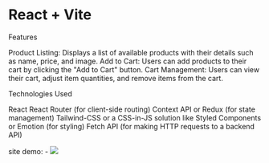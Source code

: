 # React + Vite

Features

Product Listing: Displays a list of available products with their details such as name, price, and image.
Add to Cart: Users can add products to their cart by clicking the "Add to Cart" button.
Cart Management: Users can view their cart, adjust item quantities, and remove items from the cart.

Technologies Used

React
React Router (for client-side routing)
Context API or Redux (for state management)
Tailwind-CSS or a CSS-in-JS solution like Styled Components or Emotion (for styling)
Fetch API (for making HTTP requests to a backend API)


site demo: - 
<img src="C:\Users\abhis\OneDrive\Pictures\Screenshots\Screenshot (22).png">
